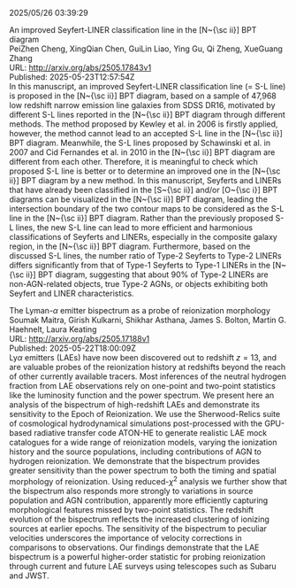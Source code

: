 2025/05/26 03:39:29  

An improved Seyfert-LINER classification line in the [N~{\sc ii}] BPT
  diagram  
PeiZhen Cheng, XingQian Chen, GuiLin Liao, Ying Gu, Qi Zheng, XueGuang Zhang  
URL: http://arxiv.org/abs/2505.17843v1  
Published: 2025-05-23T12:57:54Z  
  In this manuscript, an improved Seyfert-LINER classification line (= S-L line) is proposed in the [N~{\sc ii}] BPT diagram, based on a sample of 47,968 low redshift narrow emission line galaxies from SDSS DR16, motivated by different S-L lines reported in the [N~{\sc ii}] BPT diagram through different methods. The method proposed by Kewley et al. in 2006 is firstly applied, however, the method cannot lead to an accepted S-L line in the [N~{\sc ii}] BPT diagram. Meanwhile, the S-L lines proposed by Schawinski et al. in 2007 and Cid Fernandes et al. in 2010 in the [N~{\sc ii}] BPT diagram are different from each other. Therefore, it is meaningful to check which proposed S-L line is better or to determine an improved one in the [N~{\sc ii}] BPT diagram by a new method. In this manuscript, Seyferts and LINERs that have already been classified in the [S~{\sc ii}] and/or [O~{\sc i}] BPT diagrams can be visualized in the [N~{\sc ii}] BPT diagram, leading the intersection boundary of the two contour maps to be considered as the S-L line in the [N~{\sc ii}] BPT diagram. Rather than the previously proposed S-L lines, the new S-L line can lead to more efficient and harmonious classifications of Seyferts and LINERs, especially in the composite galaxy region, in the [N~{\sc ii}] BPT diagram. Furthermore, based on the discussed S-L lines, the number ratio of Type-2 Seyferts to Type-2 LINERs differs significantly from that of Type-1 Seyferts to Type-1 LINERs in the [N~{\sc ii}] BPT diagram, suggesting that about 90$\%$ of Type-2 LINERs are non-AGN-related objects, true Type-2 AGNs, or objects exhibiting both Seyfert and LINER characteristics.   

The Lyman-$α$ emitter bispectrum as a probe of reionization
  morphology  
Soumak Maitra, Girish Kulkarni, Shikhar Asthana, James S. Bolton, Martin G. Haehnelt, Laura Keating  
URL: http://arxiv.org/abs/2505.17188v1  
Published: 2025-05-22T18:00:09Z  
  Ly$\alpha$ emitters (LAEs) have now been discovered out to redshift $z=13$, and are valuable probes of the reionization history at redshifts beyond the reach of other currently available tracers. Most inferences of the neutral hydrogen fraction from LAE observations rely on one-point and two-point statistics like the luminosity function and the power spectrum. We present here an analysis of the bispectrum of high-redshift LAEs and demonstrate its sensitivity to the Epoch of Reionization. We use the Sherwood-Relics suite of cosmological hydrodynamical simulations post-processed with the GPU-based radiative transfer code ATON-HE to generate realistic LAE mock catalogues for a wide range of reionization models, varying the ionization history and the source populations, including contributions of AGN to hydrogen reionization. We demonstrate that the bispectrum provides greater sensitivity than the power spectrum to both the timing and spatial morphology of reionization. Using reduced-$\chi^2$ analysis we further show that the bispectrum also responds more strongly to variations in source population and AGN contribution, apparently more efficiently capturing morphological features missed by two-point statistics. The redshift evolution of the bispectrum reflects the increased clustering of ionizing sources at earlier epochs. The sensitivity of the bispectrum to peculiar velocities underscores the importance of velocity corrections in comparisons to observations. Our findings demonstrate that the LAE bispectrum is a powerful higher-order statistic for probing reionization through current and future LAE surveys using telescopes such as Subaru and JWST.   

